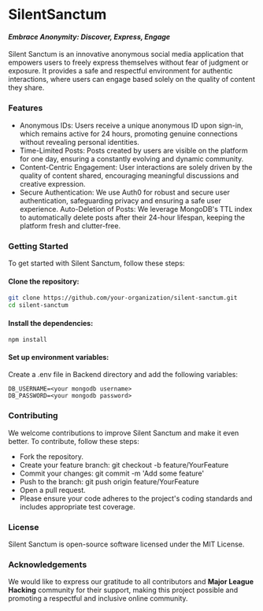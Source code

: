 # SilentSanctum
#### _Embrace Anonymity: Discover, Express, Engage_

Silent Sanctum is an innovative anonymous social media application that empowers users to freely express themselves without fear of judgment or exposure. It provides a safe and respectful environment for authentic interactions, where users can engage based solely on the quality of content they share.

### Features
- Anonymous IDs: Users receive a unique anonymous ID upon sign-in, which remains active for 24 hours, promoting genuine connections without revealing personal identities.
- Time-Limited Posts: Posts created by users are visible on the platform for one day, ensuring a constantly evolving and dynamic community.
- Content-Centric Engagement: User interactions are solely driven by the quality of content shared, encouraging meaningful discussions and creative expression.
- Secure Authentication: We use Auth0 for robust and secure user authentication, safeguarding privacy and ensuring a safe user experience.
Auto-Deletion of Posts: We leverage MongoDB's TTL index to automatically delete posts after their 24-hour lifespan, keeping the platform fresh and clutter-free.

### Getting Started
To get started with Silent Sanctum, follow these steps:

#### Clone the repository:
```bash
git clone https://github.com/your-organization/silent-sanctum.git
cd silent-sanctum
```

#### Install the dependencies:
```npm install```

#### Set up environment variables:
Create a .env file in Backend directory and add the following variables:
```
DB_USERNAME=<your mongodb username>
DB_PASSWORD=<your mongodb password>
```
### Contributing
We welcome contributions to improve Silent Sanctum and make it even better. To contribute, follow these steps:

- Fork the repository.
- Create your feature branch: git checkout -b feature/YourFeature
- Commit your changes: git commit -m 'Add some feature'
- Push to the branch: git push origin feature/YourFeature
- Open a pull request.
- Please ensure your code adheres to the project's coding standards and includes appropriate test coverage.

### License
Silent Sanctum is open-source software licensed under the MIT License.

### Acknowledgements
We would like to express our gratitude to all contributors and **Major League Hacking** community for their support, making this project possible and promoting a respectful and inclusive online community.





